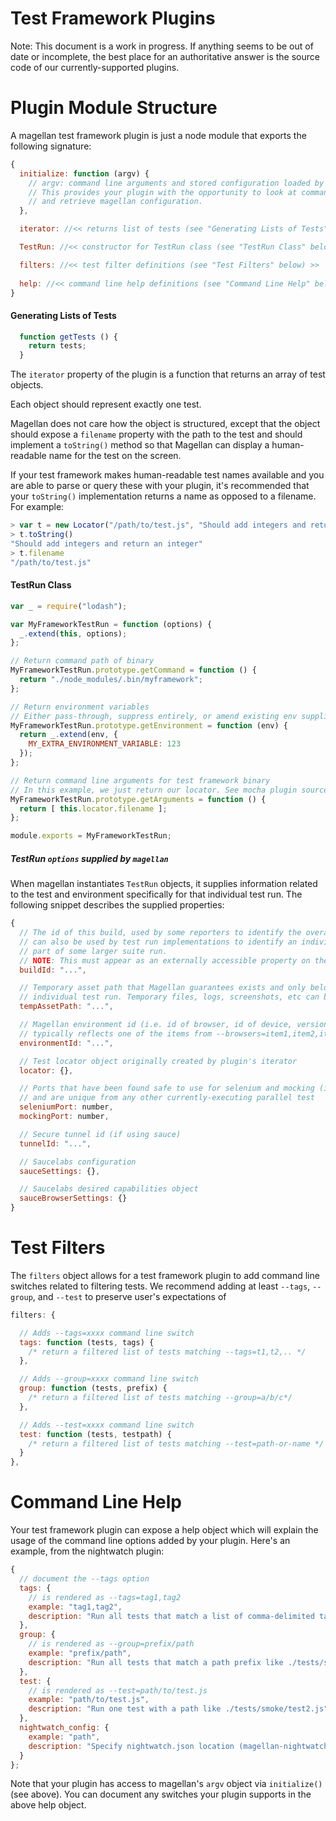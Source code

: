 Test Framework Plugins
======================

Note: This document is a work in progress. If anything seems to be out of date or incomplete,
the best place for an authoritative answer is the source code of our currently-supported plugins.

Plugin Module Structure
=======================

A magellan test framework plugin is just a node module that exports the following signature:

```javascript
{
  initialize: function (argv) {
    // argv: command line arguments and stored configuration loaded by magellan
    // This provides your plugin with the opportunity to look at command line arguments
    // and retrieve magellan configuration.
  },

  iterator: //<< returns list of tests (see "Generating Lists of Tests" below) >>

  TestRun: //<< constructor for TestRun class (see "TestRun Class" below) >>

  filters: //<< test filter definitions (see "Test Filters" below) >>
  
  help: //<< command line help definitions (see "Command Line Help" below) >>
}
```

#### Generating Lists of Tests

```javascript
  function getTests () {
    return tests;
  }
```

The `iterator` property of the plugin is a function that returns an array of test objects.

Each object should represent exactly one test.

Magellan does not care how the object is structured, except that the object should expose a `filename` 
property with the path to the test and should implement a `toString()` method so that Magellan can 
display a human-readable name for the test on the screen.

If your test framework makes human-readable test names available and you are able to parse or query
these with your plugin, it's recommended that your `toString()` implementation returns a name as
opposed to a filename. For example:

```javascript
> var t = new Locator("/path/to/test.js", "Should add integers and return an integer");
> t.toString()
"Should add integers and return an integer"
> t.filename
"/path/to/test.js"
```

#### TestRun Class

```javascript
var _ = require("lodash");

var MyFrameworkTestRun = function (options) {
  _.extend(this, options);
};

// Return command path of binary
MyFrameworkTestRun.prototype.getCommand = function () {
  return "./node_modules/.bin/myframework";
};

// Return environment variables
// Either pass-through, suppress entirely, or amend existing env supplied from magellan process
MyFrameworkTestRun.prototype.getEnvironment = function (env) {
  return _.extend(env, {
    MY_EXTRA_ENVIRONMENT_VARIABLE: 123
  });
};

// Return command line arguments for test framework binary
// In this example, we just return our locator. See mocha plugin source for a more advanced example
MyFrameworkTestRun.prototype.getArguments = function () {
  return [ this.locator.filename ];
};

module.exports = MyFrameworkTestRun;
```

##### TestRun `options` supplied by `magellan`

When magellan instantiates `TestRun` objects, it supplies information related to the test and
environment specifically for that individual test run. The following snippet describes the supplied
properties:

```javascript
{
  // The id of this build, used by some reporters to identify the overall suite run. This
  // can also be used by test run implementations to identify an individual suite run as
  // part of some larger suite run.
  // NOTE: This must appear as an externally accessible property on the TestRun instance
  buildId: "...",

  // Temporary asset path that Magellan guarantees exists and only belongs to this
  // individual test run. Temporary files, logs, screenshots, etc can be put here.
  tempAssetPath: "...",

  // Magellan environment id (i.e. id of browser, id of device, version, etc.),
  // typically reflects one of the items from --browsers=item1,item2,item3 options
  environmentId: "...",

  // Test locator object originally created by plugin's iterator
  locator: {},

  // Ports that have been found safe to use for selenium and mocking (if needed)
  // and are unique from any other currently-executing parallel test
  seleniumPort: number,
  mockingPort: number,

  // Secure tunnel id (if using sauce)
  tunnelId: "...",

  // Saucelabs configuration
  sauceSettings: {},

  // Saucelabs desired capabilities object
  sauceBrowserSettings: {}
}
```

Test Filters
============

The `filters` object allows for a test framework plugin to add command line switches related to filtering tests.
We recommend adding at least `--tags`, `--group`, and `--test` to preserve user's expectations of 

```javascript
filters: {

  // Adds --tags=xxxx command line switch
  tags: function (tests, tags) {
    /* return a filtered list of tests matching --tags=t1,t2,.. */
  },

  // Adds --group=xxxx command line switch
  group: function (tests, prefix) {
    /* return a filtered list of tests matching --group=a/b/c*/
  },

  // Adds --test=xxxx command line switch
  test: function (tests, testpath) {
    /* return a filtered list of tests matching --test=path-or-name */
  }
},
```

Command Line Help
=================

Your test framework plugin can expose a help object which will explain the usage of the command line options
added by your plugin. Here's an example, from the nightwatch plugin:

```javascript
{
  // document the --tags option
  tags: {
    // is rendered as --tags=tag1,tag2
    example: "tag1,tag2",
    description: "Run all tests that match a list of comma-delimited tags (eg: tag1,tag2)"
  },
  group: {
    // is rendered as --group=prefix/path
    example: "prefix/path",
    description: "Run all tests that match a path prefix like ./tests/smoke"
  },
  test: {
    // is rendered as --test=path/to/test.js
    example: "path/to/test.js",
    description: "Run one test with a path like ./tests/smoke/test2.js"
  },
  nightwatch_config: {
    example: "path",
    description: "Specify nightwatch.json location (magellan-nightwatch)"
  }
};
```

Note that your plugin has access to magellan's `argv` object via `initialize()` (see above). You can
document any switches your plugin supports in the above help object.
